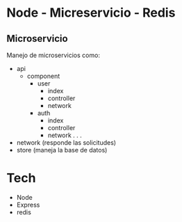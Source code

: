 # Node - Micreservicio - Redis

## Microservicio

Manejo de microservicios como:

- api 
    * component
        * user
            * index
            * controller
            * network
        * auth
            * index
            * controller
            * network
        .
        . 
        .
- network (responde las solicitudes)
- store (maneja la base de datos)

# Tech

* Node
* Express
* redis
